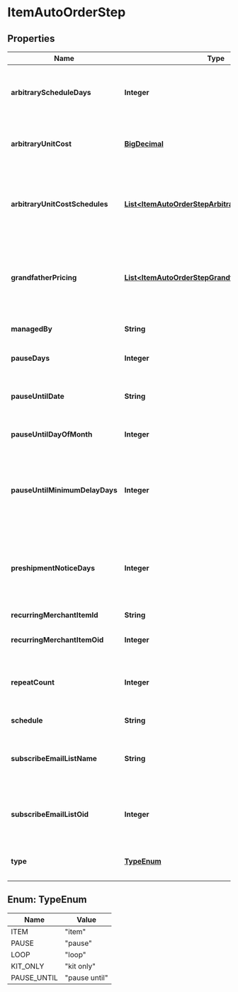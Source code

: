 
# ItemAutoOrderStep

## Properties
Name | Type | Description | Notes
------------ | ------------- | ------------- | -------------
**arbitraryScheduleDays** | **Integer** | If the schedule is arbitrary, then this is the number of days |  [optional]
**arbitraryUnitCost** | [**BigDecimal**](BigDecimal.md) | Arbitrary unit cost used to override the regular item cost |  [optional]
**arbitraryUnitCostSchedules** | [**List&lt;ItemAutoOrderStepArbitraryUnitCostSchedule&gt;**](ItemAutoOrderStepArbitraryUnitCostSchedule.md) | Arbitrary unit costs schedules for more advanced discounting by rebill attempt |  [optional]
**grandfatherPricing** | [**List&lt;ItemAutoOrderStepGrandfatherPricing&gt;**](ItemAutoOrderStepGrandfatherPricing.md) | Grand-father pricing configuration if the rebill schedule has changed over time |  [optional]
**managedBy** | **String** | Managed by (defaults to UltraCart) |  [optional]
**pauseDays** | **Integer** | Number of days to pause |  [optional]
**pauseUntilDate** | **String** | Wait for this step to happen until the specified date |  [optional]
**pauseUntilDayOfMonth** | **Integer** | Pause until a specific day of the month |  [optional]
**pauseUntilMinimumDelayDays** | **Integer** | Pause at least this many days between the last order and the calculated next day of month |  [optional]
**preshipmentNoticeDays** | **Integer** | If set, a pre-shipment notice is sent to the customer this many days in advance |  [optional]
**recurringMerchantItemId** | **String** | Item id to rebill |  [optional]
**recurringMerchantItemOid** | **Integer** | Item object identifier to rebill |  [optional]
**repeatCount** | **Integer** | Number of times to rebill.  Last step can be null for infinite |  [optional]
**schedule** | **String** | Frequency of the rebill |  [optional]
**subscribeEmailListName** | **String** | Email list name to subscribe the customer to when the rebill occurs |  [optional]
**subscribeEmailListOid** | **Integer** | Email list identifier to subscribe the customer to when this rebill occurs |  [optional]
**type** | [**TypeEnum**](#TypeEnum) | Type of step (item, kit only, loop or pause) |  [optional]


<a name="TypeEnum"></a>
## Enum: TypeEnum
Name | Value
---- | -----
ITEM | &quot;item&quot;
PAUSE | &quot;pause&quot;
LOOP | &quot;loop&quot;
KIT_ONLY | &quot;kit only&quot;
PAUSE_UNTIL | &quot;pause until&quot;



